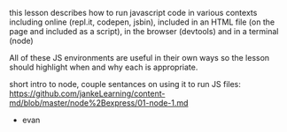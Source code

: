 this lesson describes how to run javascript code in various contexts including online (repl.it, codepen, jsbin), included in an HTML file (on the page and included as a script), in the browser (devtools) and in a terminal (node)

All of these JS environments are useful in their own ways so the lesson should highlight when and why each is appropriate.

short intro to node, couple sentances on using it to run JS files: https://github.com/jankeLearning/content-md/blob/master/node%2Bexpress/01-node-1.md

- evan